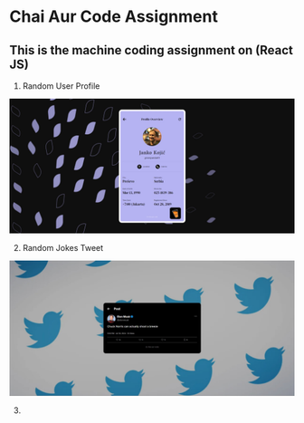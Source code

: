 # Chai Aur Code Assignment

## This is the machine coding assignment on (React JS)

1. Random User Profile

<img src="./public/randomeUserProfilePreview.jpg" />

<br/>

2. Random Jokes Tweet

<img src="./public/randomJokesPreview.jpg" />

3.
